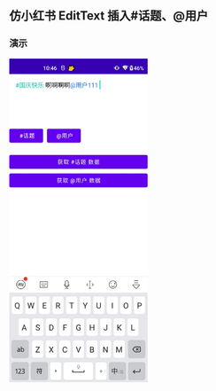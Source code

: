 ## 仿小红书 EditText 插入#话题、@用户



### 演示
<img src="https://github.com/wangtaoT/MentionEditText/blob/main/demo.jpeg" width="250" />  
